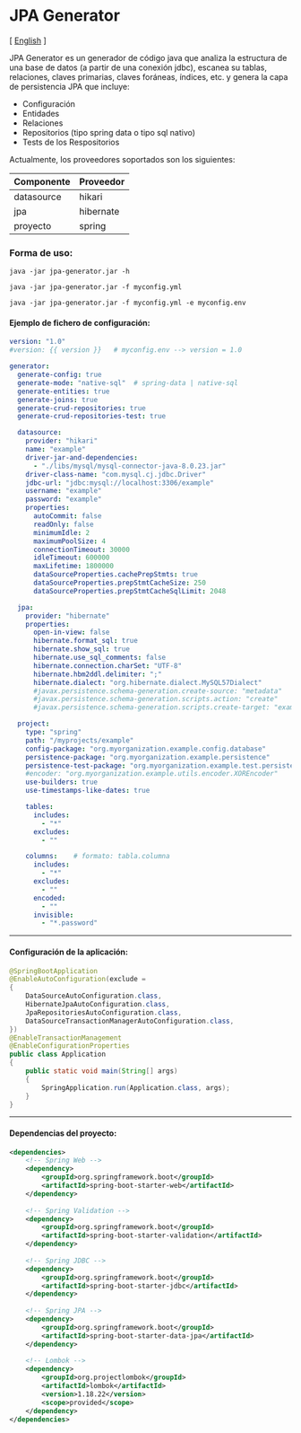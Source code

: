 # JPA Generator

[ [English](./README.md) ]

JPA Generator es un generador de código java que analiza la estructura de una base de datos (a partir de una conexión jdbc), 
escanea su tablas, relaciones, claves primarias, claves foráneas, índices, etc.
y genera la capa de persistencia JPA que incluye:

- Configuración
- Entidades
- Relaciones
- Repositorios (tipo spring data o tipo sql nativo)
- Tests de los Respositorios

Actualmente, los proveedores soportados son los siguientes:

| Componente | Proveedor |
|------------|-----------|
| datasource | hikari    |
| jpa        | hibernate |
| proyecto   | spring    | 

### Forma de uso:

```
java -jar jpa-generator.jar -h

java -jar jpa-generator.jar -f myconfig.yml

java -jar jpa-generator.jar -f myconfig.yml -e myconfig.env
```

#### Ejemplo de fichero de configuración:

```yaml
version: "1.0"
#version: {{ version }}   # myconfig.env --> version = 1.0

generator:
  generate-config: true
  generate-mode: "native-sql"  # spring-data | native-sql
  generate-entities: true
  generate-joins: true
  generate-crud-repositories: true
  generate-crud-repositories-test: true

  datasource:
    provider: "hikari"
    name: "example"
    driver-jar-and-dependencies:
      - "./libs/mysql/mysql-connector-java-8.0.23.jar"
    driver-class-name: "com.mysql.cj.jdbc.Driver"
    jdbc-url: "jdbc:mysql://localhost:3306/example"
    username: "example"
    password: "example"
    properties:
      autoCommit: false
      readOnly: false
      minimumIdle: 2
      maximumPoolSize: 4
      connectionTimeout: 30000
      idleTimeout: 600000
      maxLifetime: 1800000
      dataSourceProperties.cachePrepStmts: true
      dataSourceProperties.prepStmtCacheSize: 250
      dataSourceProperties.prepStmtCacheSqlLimit: 2048

  jpa:
    provider: "hibernate"
    properties:
      open-in-view: false
      hibernate.format_sql: true
      hibernate.show_sql: true
      hibernate.use_sql_comments: false
      hibernate.connection.charSet: "UTF-8"
      hibernate.hbm2ddl.delimiter: ";"
      hibernate.dialect: "org.hibernate.dialect.MySQL57Dialect"
      #javax.persistence.schema-generation.create-source: "metadata"
      #javax.persistence.schema-generation.scripts.action: "create"
      #javax.persistence.schema-generation.scripts.create-target: "example.sql"

  project:
    type: "spring"
    path: "/myprojects/example"
    config-package: "org.myorganization.example.config.database"
    persistence-package: "org.myorganization.example.persistence"
    persistence-test-package: "org.myorganization.example.test.persistence"
    #encoder: "org.myorganization.example.utils.encoder.XOREncoder"
    use-builders: true
    use-timestamps-like-dates: true

    tables:
      includes:
        - "*"
      excludes:
        - ""

    columns:    # formato: tabla.columna
      includes:
        - "*"
      excludes:
        - ""
      encoded:
        - ""
      invisible:
        - "*.password"
```

---

#### Configuración de la aplicación:

```java
@SpringBootApplication
@EnableAutoConfiguration(exclude =
{
    DataSourceAutoConfiguration.class,
    HibernateJpaAutoConfiguration.class,
    JpaRepositoriesAutoConfiguration.class,
    DataSourceTransactionManagerAutoConfiguration.class,
})
@EnableTransactionManagement
@EnableConfigurationProperties
public class Application
{
    public static void main(String[] args)
    {
        SpringApplication.run(Application.class, args);
    }   
}
```

---

#### Dependencias del proyecto:

```xml
<dependencies>
    <!-- Spring Web -->
    <dependency>
        <groupId>org.springframework.boot</groupId>
        <artifactId>spring-boot-starter-web</artifactId>
    </dependency>
    
    <!-- Spring Validation -->
    <dependency>
        <groupId>org.springframework.boot</groupId>
        <artifactId>spring-boot-starter-validation</artifactId>
    </dependency>
    
    <!-- Spring JDBC -->
    <dependency>
        <groupId>org.springframework.boot</groupId>
        <artifactId>spring-boot-starter-jdbc</artifactId>
    </dependency>
    
    <!-- Spring JPA -->
    <dependency>
        <groupId>org.springframework.boot</groupId>
        <artifactId>spring-boot-starter-data-jpa</artifactId>
    </dependency>
    
    <!-- Lombok -->
    <dependency>
        <groupId>org.projectlombok</groupId>
        <artifactId>lombok</artifactId>
        <version>1.18.22</version>
        <scope>provided</scope>
    </dependency>
</dependencies>
```

